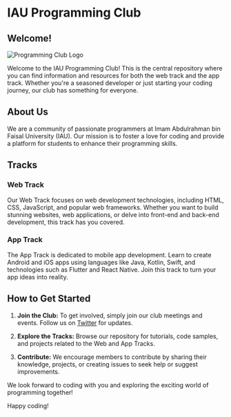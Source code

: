 # IAU Programming Club

## Welcome!

![Programming Club Logo](main/assets/club-logo.jpg)

Welcome to the IAU Programming Club! This is the central repository where you can find information and resources for both the web track and the app track. Whether you're a seasoned developer or just starting your coding journey, our club has something for everyone.

## About Us

We are a community of passionate programmers at Imam Abdulrahman bin Faisal University (IAU). Our mission is to foster a love for coding and provide a platform for students to enhance their programming skills.

## Tracks

### Web Track

Our Web Track focuses on web development technologies, including HTML, CSS, JavaScript, and popular web frameworks. Whether you want to build stunning websites, web applications, or delve into front-end and back-end development, this track has you covered.

### App Track

The App Track is dedicated to mobile app development. Learn to create Android and iOS apps using languages like Java, Kotlin, Swift, and technologies such as Flutter and React Native. Join this track to turn your app ideas into reality.

## How to Get Started

1. **Join the Club:** To get involved, simply join our club meetings and events. Follow us on [Twitter](https://twitter.com/Programming_Iau) for updates.

2. **Explore the Tracks:** Browse our repository for tutorials, code samples, and projects related to the Web and App Tracks.

3. **Contribute:** We encourage members to contribute by sharing their knowledge, projects, or creating issues to seek help or suggest improvements.

We look forward to coding with you and exploring the exciting world of programming together!

Happy coding!
